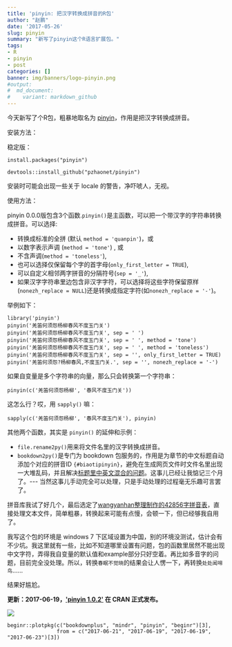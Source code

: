 ```yaml
---
title: 'pinyin: 把汉字转换成拼音的R包'
author: "赵鹏"
date: '2017-05-26'
slug: pinyin
summary: "新写了pinyin这个R语言扩展包。"
tags:
- R
- pinyin
- post
categories: []
banner: img/banners/logo-pinyin.png
#output:
#  md_document:
#    variant: markdown_github
---
```



今天新写了个R包，粗暴地取名为 [pinyin](https://github.com/pzhaonet/pinyin/)，作用是把汉字转换成拼音。

<!--more-->

安装方法：

稳定版：


```{r, eval=FALSE}
install.packages("pinyin")
```

```{r, eval=FALSE}
devtools::install_github("pzhaonet/pinyin")
```
安装时可能会出现一些关于 locale 的警告，净吓唬人，无视。

使用方法：

pinyin 0.0.0版包含3个函数.`pinyin()`是主函数，可以把一个带汉字的字符串转换成拼音。可以选择:

- 转换成标准的全拼 (默认 `method = 'quanpin'`)，或
- 以数字表示声调 (`method = 'tone'`) , 或
- 不含声调(`method = 'toneless'`),
- 也可以选择仅保留每个字的首字母(`only_first_letter = TRUE`),
- 可以自定义相邻两字拼音的分隔符号(`sep = '_'`),
- 如果汉字字符串里边包含非汉字字符，可以选择将这些字符保留原样(`nonezh_replace = NULL`)还是转换成指定字符(如`nonezh_replace = '-'`)。

举例如下：

```{r, warning=FALSE}
library('pinyin')
pinyin('羌笛何须怨杨柳春风不度玉门关')
pinyin('羌笛何须怨杨柳春风不度玉门关', sep = ' ')
pinyin('羌笛何须怨杨柳春风不度玉门关', sep = ' ', method = 'tone')
pinyin('羌笛何须怨杨柳春风不度玉门关', sep = ' ', method = 'toneless')
pinyin('羌笛何须怨杨柳春风不度玉门关', sep = '', only_first_letter = TRUE)
pinyin('羌笛何须怨?杨柳春风,不度玉门关.', sep = '', nonezh_replace = '-')
```

如果自变量是多个字符串的向量，那么只会转换第一个字符串：

```{r, warning=FALSE}
pinyin(c('羌笛何须怨杨柳', '春风不度玉门关'))
```

这怎么行？哎，用 `sapply()` 嘛：

```{r, warning=FALSE}
sapply(c('羌笛何须怨杨柳', '春风不度玉门关'), pinyin)
```


其他两个函数，其实是 `pinyin()` 的延伸和示例：

- `file.rename2py()`用来将文件名里的汉字转换成拼音。
- `bookdown2py()`是专门为 bookdown 包服务的，作用是为章节的中文标题自动添加个对应的拼音ID `{#biaotipinyin}`，避免在生成网页文件时文件名里出现一大堆乱码，并且解决[标题里中英文混合的问题](https://disqus.com/home/discussion/yihui/_yihui_xie_679/#comment-3175332429)。这事儿已经让我惦记三个月了。--- 当然这事儿手动完全可以处理，只是手动处理的过程毫无乐趣可言罢了。


拼音库我试了好几个，最后选定了[wangyanhan整理制作的42856字拼音表](http://bbs.unispim.com/forum.php?mod=viewthread&tid=31644)，直接处理文本文件，简单粗暴，转换起来可能有点慢，会顿一下，但已经够我自用了。

我写这个包的环境是 windows 7 下区域设置为中国，别的环境没测试，估计会有不少坑。我这里就有一些，比如不知道哪里设置有问题，包的函数里居然不能出现中文字符，弄得我自变量的默认值和example部分只好空着。再比如多音字的问题，目前完全没处理。所以，转换`春眠不觉晓`的结果会让人愣一下，再转换`处处闻啼鸟`……

结果好尴尬。

**更新：2017-06-19，['pinyin 1.0.2'](https://cran.r-project.org/web/packages/mindr/index.html) 在 CRAN 正式发布。**

![](http://cranlogs.r-pkg.org/badges/grand-total/pinyin)

```{r, echo=FALSE, fig.asp=0.3}
beginr::plotpkg(c("bookdownplus", "mindr", "pinyin", "beginr")[3], 
                from = c("2017-06-21", "2017-06-19", "2017-06-19", "2017-06-23")[3])
```
